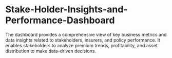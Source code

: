 # Stake-Holder-Insights-and-Performance-Dashboard
The dashboard provides a comprehensive view of key business metrics and data insights related to stakeholders, insurers, and policy performance. It enables stakeholders to analyze premium trends, profitability, and asset distribution to make data-driven decisions.
